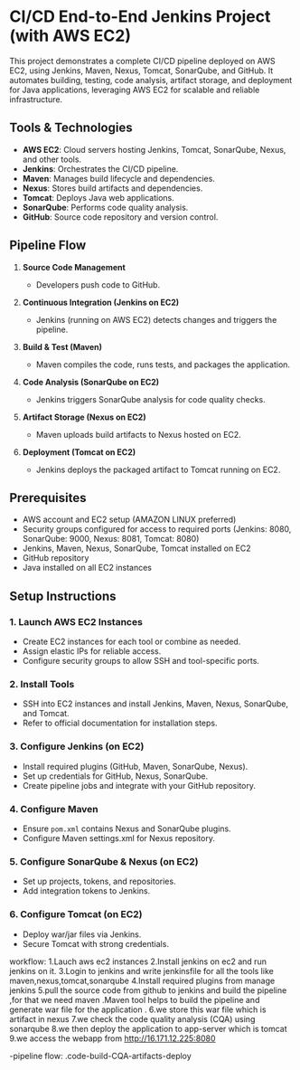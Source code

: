 # CI/CD End-to-End Jenkins Project (with AWS EC2)

This project demonstrates a complete CI/CD pipeline deployed on AWS EC2, using Jenkins, Maven, Nexus, Tomcat, SonarQube, and GitHub. It automates building, testing, code analysis, artifact storage, and deployment for Java applications, leveraging AWS EC2 for scalable and reliable infrastructure.

## Tools & Technologies

- **AWS EC2**: Cloud servers hosting Jenkins, Tomcat, SonarQube, Nexus, and other tools.
- **Jenkins**: Orchestrates the CI/CD pipeline.
- **Maven**: Manages build lifecycle and dependencies.
- **Nexus**: Stores build artifacts and dependencies.
- **Tomcat**: Deploys Java web applications.
- **SonarQube**: Performs code quality analysis.
- **GitHub**: Source code repository and version control.

## Pipeline Flow

1. **Source Code Management**
   - Developers push code to GitHub.

2. **Continuous Integration (Jenkins on EC2)**
   - Jenkins (running on AWS EC2) detects changes and triggers the pipeline.

3. **Build & Test (Maven)**
   - Maven compiles the code, runs tests, and packages the application.

4. **Code Analysis (SonarQube on EC2)**
   - Jenkins triggers SonarQube analysis for code quality checks.

5. **Artifact Storage (Nexus on EC2)**
   - Maven uploads build artifacts to Nexus hosted on EC2.

6. **Deployment (Tomcat on EC2)**
   - Jenkins deploys the packaged artifact to Tomcat running on EC2.

## Prerequisites

- AWS account and EC2 setup (AMAZON LINUX preferred)
- Security groups configured for access to required ports (Jenkins: 8080, SonarQube: 9000, Nexus: 8081, Tomcat: 8080)
- Jenkins, Maven, Nexus, SonarQube, Tomcat installed on EC2
- GitHub repository
- Java installed on all EC2 instances

## Setup Instructions

### 1. Launch AWS EC2 Instances

- Create EC2 instances for each tool or combine as needed.
- Assign elastic IPs for reliable access.
- Configure security groups to allow SSH and tool-specific ports.

### 2. Install Tools

- SSH into EC2 instances and install Jenkins, Maven, Nexus, SonarQube, and Tomcat.
- Refer to official documentation for installation steps.

### 3. Configure Jenkins (on EC2)

- Install required plugins (GitHub, Maven, SonarQube, Nexus).
- Set up credentials for GitHub, Nexus, SonarQube.
- Create pipeline jobs and integrate with your GitHub repository.

### 4. Configure Maven

- Ensure `pom.xml` contains Nexus and SonarQube plugins.
- Configure Maven settings.xml for Nexus repository.

### 5. Configure SonarQube & Nexus (on EC2)

- Set up projects, tokens, and repositories.
- Add integration tokens to Jenkins.

### 6. Configure Tomcat (on EC2)

- Deploy war/jar files via Jenkins.
- Secure Tomcat with strong credentials.

workflow:
1.Lauch aws ec2 instances 
2.Install jenkins on ec2 and run jenkins on it.
3.Login to jenkins and write jenkinsfile for all the tools like maven,nexus,tomcat,sonarqube
4.Install required plugins from manage jenkins
5.pull the source code from github to jenkins and build the pipeline ,for that we need maven .Maven tool helps to build the pipeline and generate war file for the application .
6.we store this war file  which is artifact in nexus 
7.we check the code quality analysis (CQA) using sonarqube 
8.we then deploy the application to app-server which is tomcat 
9.we access the webapp from http://16.171.12.225:8080 

-pipeline flow:
.code-build-CQA-artifacts-deploy







